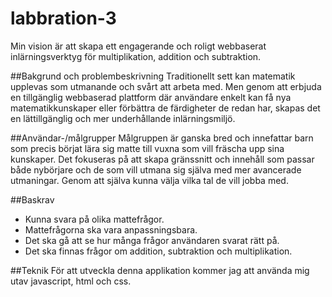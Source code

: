 # labbration-3

Min vision är att skapa ett engagerande och roligt webbaserat inlärningsverktyg för multiplikation, addition och subtraktion. 

##Bakgrund och problembeskrivning
Traditionellt sett kan matematik upplevas som utmanande och svårt att arbeta med. Men genom att erbjuda en tillgänglig webbaserad plattform där användare enkelt kan få nya matematikkunskaper eller förbättra de färdigheter de redan har, skapas det en lättillgänglig och mer underhållande inlärningsmiljö.

##Användar-/målgrupper
Målgruppen är ganska bred och innefattar barn som precis börjat lära sig matte till vuxna som vill fräscha upp sina kunskaper. Det fokuseras på att skapa gränssnitt och innehåll som passar både nybörjare och de som vill utmana sig själva med mer avancerade utmaningar. Genom att själva kunna välja vilka tal de vill jobba med. 

##Baskrav
* Kunna svara på olika mattefrågor.
* Mattefrågorna ska vara anpassningsbara.
* Det ska gå att se hur många frågor användaren svarat rätt på. 
* Det ska finnas frågor om addition, subtraktion och multiplikation. 

##Teknik
För att utveckla denna applikation kommer jag att använda mig utav javascript, html och css. 